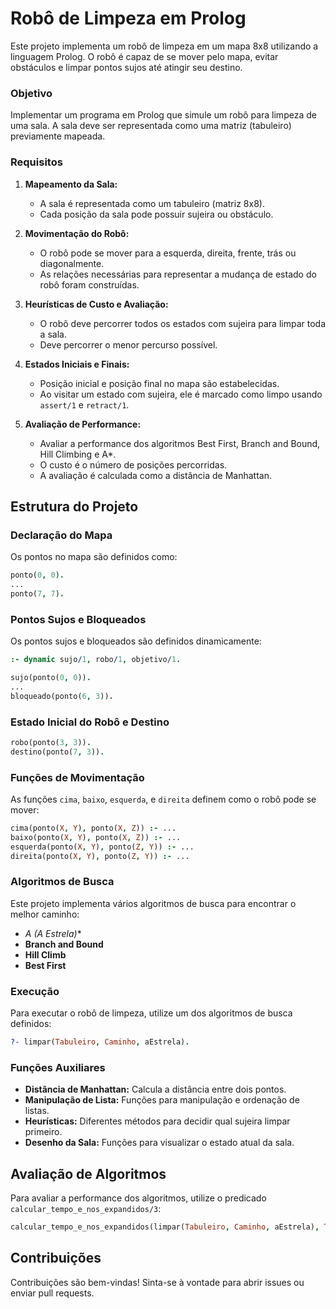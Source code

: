 # Robô de Limpeza em Prolog

Este projeto implementa um robô de limpeza em um mapa 8x8 utilizando a linguagem Prolog. O robô é capaz de se mover pelo mapa, evitar obstáculos e limpar pontos sujos até atingir seu destino.

### Objetivo

Implementar um programa em Prolog que simule um robô para limpeza de uma sala. A sala deve ser representada como uma matriz (tabuleiro) previamente mapeada.

### Requisitos

1. **Mapeamento da Sala:**
   - A sala é representada como um tabuleiro (matriz 8x8).
   - Cada posição da sala pode possuir sujeira ou obstáculo.

2. **Movimentação do Robô:**
   - O robô pode se mover para a esquerda, direita, frente, trás ou diagonalmente.
   - As relações necessárias para representar a mudança de estado do robô foram construídas.

3. **Heurísticas de Custo e Avaliação:**
   - O robô deve percorrer todos os estados com sujeira para limpar toda a sala.
   - Deve percorrer o menor percurso possível.

4. **Estados Iniciais e Finais:**
   - Posição inicial e posição final no mapa são estabelecidas.
   - Ao visitar um estado com sujeira, ele é marcado como limpo usando `assert/1` e `retract/1`.

5. **Avaliação de Performance:**
   - Avaliar a performance dos algoritmos Best First, Branch and Bound, Hill Climbing e A*.
   - O custo é o número de posições percorridas.
   - A avaliação é calculada como a distância de Manhattan.

## Estrutura do Projeto

### Declaração do Mapa

Os pontos no mapa são definidos como:

```prolog
ponto(0, 0).
...
ponto(7, 7).
```

### Pontos Sujos e Bloqueados

Os pontos sujos e bloqueados são definidos dinamicamente:

```prolog
:- dynamic sujo/1, robo/1, objetivo/1.

sujo(ponto(0, 0)).
...
bloqueado(ponto(6, 3)).
```

### Estado Inicial do Robô e Destino

```prolog
robo(ponto(3, 3)).
destino(ponto(7, 3)).
```

### Funções de Movimentação

As funções `cima`, `baixo`, `esquerda`, e `direita` definem como o robô pode se mover:

```prolog
cima(ponto(X, Y), ponto(X, Z)) :- ...
baixo(ponto(X, Y), ponto(X, Z)) :- ...
esquerda(ponto(X, Y), ponto(Z, Y)) :- ...
direita(ponto(X, Y), ponto(Z, Y)) :- ...
```

### Algoritmos de Busca

Este projeto implementa vários algoritmos de busca para encontrar o melhor caminho:

- **A* (A Estrela)**
- **Branch and Bound**
- **Hill Climb**
- **Best First**

### Execução

Para executar o robô de limpeza, utilize um dos algoritmos de busca definidos:

```prolog
?- limpar(Tabuleiro, Caminho, aEstrela).
```

### Funções Auxiliares

- **Distância de Manhattan:** Calcula a distância entre dois pontos.
- **Manipulação de Lista:** Funções para manipulação e ordenação de listas.
- **Heurísticas:** Diferentes métodos para decidir qual sujeira limpar primeiro.
- **Desenho da Sala:** Funções para visualizar o estado atual da sala.

## Avaliação de Algoritmos

Para avaliar a performance dos algoritmos, utilize o predicado `calcular_tempo_e_nos_expandidos/3`:

```prolog
calcular_tempo_e_nos_expandidos(limpar(Tabuleiro, Caminho, aEstrela), Tempo, NosExpandidos).
```

## Contribuições

Contribuições são bem-vindas! Sinta-se à vontade para abrir issues ou enviar pull requests.

